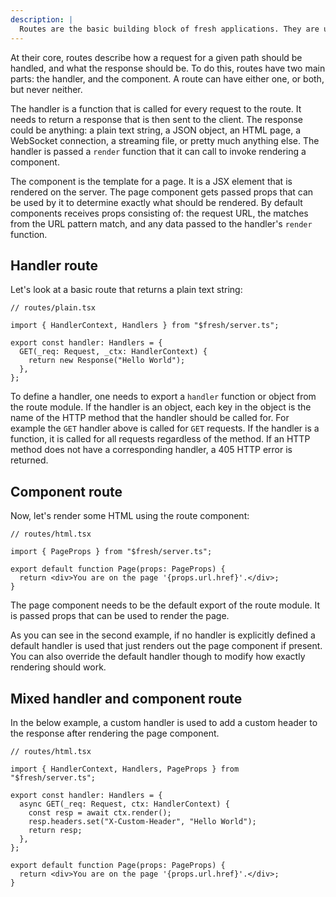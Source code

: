 ```yaml
---
description: |
  Routes are the basic building block of fresh applications. They are used to define the behaviour the application when a given path is requested.
---
```


At their core, routes describe how a request for a given path should be handled,
and what the response should be. To do this, routes have two main parts: the
handler, and the component. A route can have either one, or both, but never
neither.

The handler is a function that is called for every request to the route. It
needs to return a response that is then sent to the client. The response could
be anything: a plain text string, a JSON object, an HTML page, a WebSocket
connection, a streaming file, or pretty much anything else. The handler is
passed a `render` function that it can call to invoke rendering a component.

The component is the template for a page. It is a JSX element that is rendered
on the server. The page component gets passed props that can be used by it to
determine exactly what should be rendered. By default components receives props
consisting of: the request URL, the matches from the URL pattern match, and any
data passed to the handler's `render` function.

## Handler route

Let's look at a basic route that returns a plain text string:

```tsx
// routes/plain.tsx

import { HandlerContext, Handlers } from "$fresh/server.ts";

export const handler: Handlers = {
  GET(_req: Request, _ctx: HandlerContext) {
    return new Response("Hello World");
  },
};
```

To define a handler, one needs to export a `handler` function or object from the
route module. If the handler is an object, each key in the object is the name of
the HTTP method that the handler should be called for. For example the `GET`
handler above is called for `GET` requests. If the handler is a function, it is
called for all requests regardless of the method. If an HTTP method does not
have a corresponding handler, a 405 HTTP error is returned.

## Component route

Now, let's render some HTML using the route component:

```tsx
// routes/html.tsx

import { PageProps } from "$fresh/server.ts";

export default function Page(props: PageProps) {
  return <div>You are on the page '{props.url.href}'.</div>;
}
```

The page component needs to be the default export of the route module. It is
passed props that can be used to render the page.

As you can see in the second example, if no handler is explicitly defined a
default handler is used that just renders out the page component if present. You
can also override the default handler though to modify how exactly rendering
should work.

## Mixed handler and component route

In the below example, a custom handler is used to add a custom header to the
response after rendering the page component.

```tsx
// routes/html.tsx

import { HandlerContext, Handlers, PageProps } from "$fresh/server.ts";

export const handler: Handlers = {
  async GET(_req: Request, ctx: HandlerContext) {
    const resp = await ctx.render();
    resp.headers.set("X-Custom-Header", "Hello World");
    return resp;
  },
};

export default function Page(props: PageProps) {
  return <div>You are on the page '{props.url.href}'.</div>;
}
```

